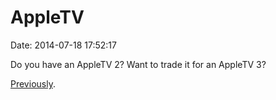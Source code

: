 AppleTV
=======

Date: 2014-07-18 17:52:17

Do you have an AppleTV 2? Want to trade it for an AppleTV 3?

[Previously](http://www.jwz.org/blog/2014/07/icloud-from-command-line/).
